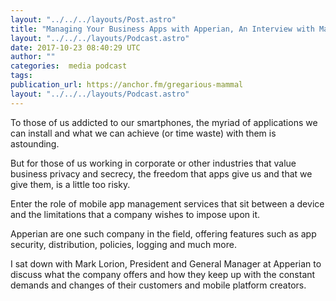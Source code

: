 ```yaml
---
layout: "../../../layouts/Post.astro"
title: "Managing Your Business Apps with Apperian, An Interview with Mark Lorion"
layout: "../../../layouts/Podcast.astro"
date: 2017-10-23 08:40:29 UTC
author: ""
categories:  media podcast
tags:
publication_url: https://anchor.fm/gregarious-mammal
layout: "../../../layouts/Podcast.astro"
---
```

To those of us addicted to our smartphones, the myriad of applications we can install and what we can achieve (or time waste) with them is astounding.

But for those of us working in corporate or other industries that value business privacy and secrecy, the freedom that apps give us and that we give them, is a little too risky.

Enter the role of mobile app management services that sit between a device and the limitations that a company wishes to impose upon it.

Apperian are one such company in the field, offering features such as app security, distribution, policies, logging and much more.

I sat down with Mark Lorion, President and General Manager at Apperian to discuss what the company offers and how they keep up with the constant demands and changes of their customers and mobile platform creators.